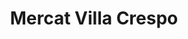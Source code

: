 ---
title: "Mercat Villa Crespo"
url: /ciudad-autonoma-de-buenos-aires/mercat-villa-crespo/
shop: Lebensmittel
---